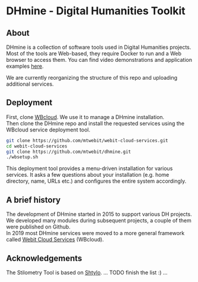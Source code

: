 # DHmine - Digital Humanities Toolkit

## About
DHmine is a collection of software tools used in Digital Humanities projects.  
Most of the tools are Web-based, they require Docker to run and a Web browser to access them.
You can find video demonstrations and application examples [here](https://dh.mit.bme.hu/en/software/).

We are currently reorganizing the structure of this repo and uploading additional services.  

## Deployment
First, clone [WBcloud](https://github.com/mtwebit/webit-cloud-services/). We use it to manage a DHmine installation.  
Then clone the DHmine repo and install the requested services using the WBcloud service deployment tool.
```sh
git clone https://github.com/mtwebit/webit-cloud-services.git
cd webit-cloud-services
git clone https://github.com/mtwebit/dhmine.git
./wbsetup.sh
```
This deployment tool provides a menu-driven installation for various services. It asks a few questions about your installation (e.g. home directory, name, URLs etc.) and configures the entire system accordingly.

## A brief history
The development of DHmine started in 2015 to support various DH projects.
We developed many modules during subsequent projects, a couple of them were published on Github.  
In 2019 most DHmine services were moved to a more general framework called [Webit Cloud Services](https://github.com/mtwebit/webit-cloud-services/) (WBcloud).

## Acknowledgements
The Stilometry Tool is based on [Shtylo](https://github.com/dobijan/shtylo).
... TODO finish the list :) ...
